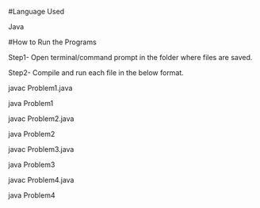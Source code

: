 #Language Used

Java

#How to Run the Programs

Step1- Open terminal/command prompt in the folder where files are saved.

Step2- Compile and run each file in the below format.

javac Problem1.java 

java Problem1

javac Problem2.java 

java Problem2

javac Problem3.java 

java Problem3

javac Problem4.java 

java Problem4
